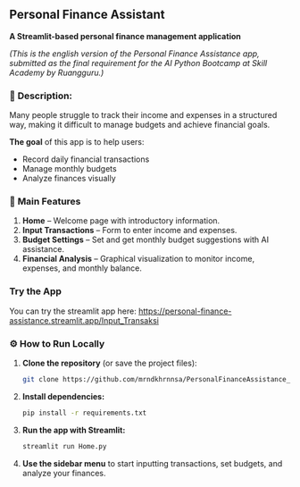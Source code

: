 ## Personal Finance Assistant

**A Streamlit-based personal finance management application**

*(This is the english version of the Personal Finance Assistance app, submitted as the final requirement for the AI Python Bootcamp at Skill Academy by Ruangguru.)*

### 📝 **Description:**

Many people struggle to track their income and expenses in a structured way, making it difficult to manage budgets and achieve financial goals.

**The goal** of this app is to help users:

* Record daily financial transactions
* Manage monthly budgets
* Analyze finances visually

### 🌟 **Main Features**

1. **Home** – Welcome page with introductory information.
2. **Input Transactions** – Form to enter income and expenses.
3. **Budget Settings** – Set and get monthly budget suggestions with AI assistance.
4. **Financial Analysis** – Graphical visualization to monitor income, expenses, and monthly balance.

### **Try the App**

You can try the streamlit app here: https://personal-finance-assistance.streamlit.app/Input_Transaksi

### ⚙️ **How to Run Locally**

1. **Clone the repository** (or save the project files):

   ```bash
   git clone https://github.com/mrndkhrnnsa/PersonalFinanceAssistance_EN.git
   ```

2. **Install dependencies:**

   ```bash
   pip install -r requirements.txt
   ```

3. **Run the app with Streamlit:**

   ```bash
   streamlit run Home.py
   ```

4. **Use the sidebar menu** to start inputting transactions, set budgets, and analyze your finances.
